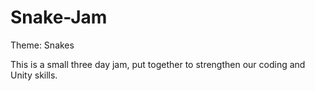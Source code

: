 # Snake-Jam
Theme: Snakes

This is a small three day jam, put together to strengthen our coding and Unity skills. 
